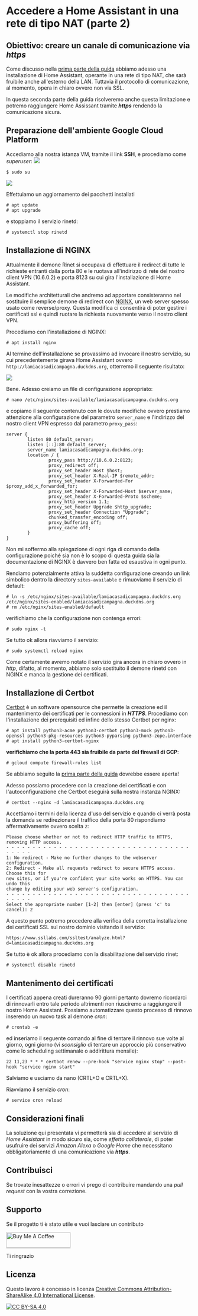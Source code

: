 # Accedere a Home Assistant in una rete di tipo NAT (parte 2)
## Obiettivo: creare un canale di comunicazione via ___https___

Come discusso nella [prima parte della guida](https://github.com/bigmoby/homeassistant_nat_network/) abbiamo adesso una installazione di Home Assistant, operante in una rete di tipo NAT, che sarà fruibile anche all'esterno della LAN. Tuttavia il protocollo di comunicazione, al momento, opera in chiaro ovvero non via SSL. 

In questa seconda parte della guida risolveremo anche questa limitazione e potremo raggiungere Home Assissant tramite ___https___ rendendo la comunicazione sicura.

## Preparazione dell'ambiente Google Cloud Platform
Accediamo alla nostra istanza VM, tramite il link __SSH__, e procediamo come _superuser_:
![](images/GCP_step5_censored.jpg)

```
$ sudo su
```

![](images/GCP_step6_censored.jpg)

Effettuiamo un aggiornamento dei pacchetti installati

```
# apt update
# apt upgrade
```

e stoppiamo il servizio rinetd:

```
# systemctl stop rinetd
```

## Installazione di NGINX
Attualmente il demone Rinet si occupava di effettuare il redirect di tutte le richieste entranti dalla porta 80 e le ruotava all'indirizzo di rete del nostro client VPN (10.6.0.2) e porta 8123 su cui gira l'installazione di Home Assistant.

Le modifiche architetturali che andremo ad apportare consisteranno nel sostituire il semplice demone di redirect con [NGINX](https://nginx.org/), un web server spesso usato come reverse/proxy. Questa modifica ci consentirà di poter gestire i certificati ssl e quindi ruotare la richiesta nuovamente verso il nostro client VPN.

Procediamo con l'installazione di NGINX:

```
# apt install nginx
```

Al termine dell'installazione se provassimo ad invocare il nostro servizio, su cui precedentemente girava Home Assistant ovvero `http://lamiacasadicampagna.duckdns.org`, otterremo il seguente risultato:

![](images/nginx_installation.png)

Bene. Adesso creiamo un file di configurazione appropriato:

```
# nano /etc/nginx/sites-available/lamiacasadicampagna.duckdns.org
```

e copiamo il seguente contenuto con le dovute modifiche ovvero prestiamo attenzione alla configurazione del parametro `server_name` e l'indirizzo del nostro client VPN espresso dal parametro `proxy_pass`:

```
server {
        listen 80 default_server;
        listen [::]:80 default_server;
        server_name lamiacasadicampagna.duckdns.org;
        location / {
                proxy_pass http://10.6.0.2:8123;
                proxy_redirect off;
                proxy_set_header Host $host;
                proxy_set_header X-Real-IP $remote_addr;
                proxy_set_header X-Forwarded-For $proxy_add_x_forwarded_for;
                proxy_set_header X-Forwarded-Host $server_name;
                proxy_set_header X-Forwarded-Proto $scheme;
                proxy_http_version 1.1;
                proxy_set_header Upgrade $http_upgrade;
                proxy_set_header Connection "Upgrade";
                chunked_transfer_encoding off;
                proxy_buffering off;
                proxy_cache off;
        }
}
```

Non mi soffermo alla spiegazione di ogni riga di comando della configurazione poiché sia non è lo scopo di questa guida sia la documentazione di NGINX è davvero ben fatta ed esaustiva in ogni punto.

Rendiamo potenzialmente attiva la suddetta configurazione creando un link simbolico dentro la directory `sites-available` e rimuoviamo il servizio di default:

```
# ln -s /etc/nginx/sites-available/lamiacasadicampagna.duckdns.org /etc/nginx/sites-enabled/lamiacasadicampagna.duckdns.org
# rm /etc/nginx/sites-enabled/default 
```

verifichiamo che la configurazione non contenga errori:

```
# sudo nginx -t
```

Se tutto ok allora riavviamo il servizio:

```
# sudo systemctl reload nginx
```

Come certamente avremo notato il servizio gira ancora in chiaro ovvero in _http_, difatto, al momento, abbiamo solo sostituito il demone rinetd con NGINX e manca la gestione dei certificati.

## Installazione di Certbot
[Certbot](https://certbot.eff.org/) è un software opensource che permette la creazione ed il mantenimento dei certificati per le connessioni in ___HTTPS___. Procediamo con l'installazione dei prerequisiti ed infine dello stesso Certbot per nginx: 

```
# apt install python3-acme python3-certbot python3-mock python3-openssl python3-pkg-resources python3-pyparsing python3-zope.interface
# apt install python3-certbot-nginx
```

__verifichiamo che la porta 443 sia fruibile da parte del firewall di GCP__:

```
# gcloud compute firewall-rules list
```

Se abbiamo seguito la [prima parte della guida](https://github.com/bigmoby/homeassistant_nat_network/) dovrebbe essere aperta!

Adesso possiamo procedere con la creazione dei certificati e con l'autoconfigurazione che Certbot eseguirà sulla nostra instanza NGINX:

```
# certbot --nginx -d lamiacasadicampagna.duckdns.org
```

Accettiamo i termini della licenza d'uso del servizio e quando ci verrà posta la domanda se redirezionare il traffico della porta 80 rispondiamo affermativamente ovvero scelta `2`:

```
Please choose whether or not to redirect HTTP traffic to HTTPS, removing HTTP access.
- - - - - - - - - - - - - - - - - - - - - - - - - - - - - - - - - - - - - - - -
1: No redirect - Make no further changes to the webserver configuration.
2: Redirect - Make all requests redirect to secure HTTPS access. Choose this for
new sites, or if you're confident your site works on HTTPS. You can undo this
change by editing your web server's configuration.
- - - - - - - - - - - - - - - - - - - - - - - - - - - - - - - - - - - - - - - -
Select the appropriate number [1-2] then [enter] (press 'c' to cancel): 2
```

A questo punto potremo procedere alla verifica della corretta installazione dei certificati SSL sul nostro dominio visitando il servizio:

`https://www.ssllabs.com/ssltest/analyze.html?d=lamiacasadicampagna.duckdns.org `

Se tutto è ok allora procediamo con la disabilitazione del servizio rinet:

```
# systemctl disable rinetd
```

## Mantenimento dei certificati
I certificati appena creati dureranno 90 giorni pertanto dovremo ricordarci di rinnovarli entro tale periodo altrimenti non riusciremo a raggiungere il nostro Home Assistant. Possiamo automatizzare questo processo di rinnovo inserendo un nuovo task al demone _cron_:

```
# crontab -e 
```

ed inseriamo il seguente comando al fine di tentare il rinnovo sue volte al giorno, ogni giorno (vi _sconsiglio_ di tentare un approccio più conservativo come lo scheduling settimanale o addirittura mensile): 

```
22 11,23 * * * certbot renew --pre-hook "service nginx stop" --post-hook "service nginx start"
```

Salviamo e usciamo da nano (CRTL+O e CRTL+X).

Riavviamo il servizio _cron_:

```
# service cron reload

```

## Considerazioni finali

La soluzione qui presentata vi permetterà sia di accedere al servizio di _Home Assistant_ in modo sicuro sia, come _effetto collaterale_, di poter usufruire dei servizi _Amazon Alexa_ o _Google Home_ che necessitano obbligatoriamente di una comunicazione via ___https___.

## Contribuisci

Se trovate inesattezze o errori vi prego di contribuire mandando una _pull request_ con la vostra correzione.

## Supporto
Se il progetto ti è stato utile e vuoi lasciare un contributo

<a href="https://www.buymeacoffee.com/bigmoby" target="_blank"><img src="https://www.buymeacoffee.com/assets/img/custom_images/orange_img.png" alt="Buy Me A Coffee" style="height: 41px !important;width: 174px !important;box-shadow: 0px 3px 2px 0px rgba(190, 190, 190, 0.5) !important;-webkit-box-shadow: 0px 3px 2px 0px rgba(190, 190, 190, 0.5) !important;" ></a>

Ti ringrazio

## Licenza 

Questo lavoro è concesso in licenza [Creative Commons Attribution-ShareAlike 4.0
International License][cc-by-sa].

[![CC BY-SA 4.0][cc-by-sa-image]][cc-by-sa]

[cc-by-sa]: http://creativecommons.org/licenses/by-sa/4.0/
[cc-by-sa-image]: https://licensebuttons.net/l/by-sa/4.0/88x31.png
[cc-by-sa-shield]: https://img.shields.io/badge/License-CC%20BY--SA%204.0-lightgrey.svg